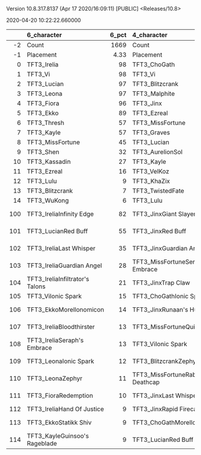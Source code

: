 Version 10.8.317.8137 (Apr 17 2020/16:09:11) [PUBLIC] <Releases/10.8>

2020-04-20 10:22:22.660000

|     | 6_character                     |   6_pct | 4_character                        |   4_pct | 1_character                      |   1_pct | 2_character                    |   2_pct | 3_character                      |   3_pct | 5_character                      |   5_pct |
|----:|:--------------------------------|--------:|:-----------------------------------|--------:|:---------------------------------|--------:|:-------------------------------|--------:|:---------------------------------|--------:|:---------------------------------|--------:|
|  -2 | Count                           | 1669    | Count                              | 1969    | Count                            | 1444    | Count                          | 3660    | Count                            | 2496    | Count                            | 1320    |
|  -1 | Placement                       |    4.33 | Placement                          |    4.33 | Placement                        |    4.37 | Placement                      |    4.37 | Placement                        |    4.42 | Placement                        |    4.66 |
|   0 | TFT3_Irelia                     |   98    | TFT3_ChoGath                       |  100    | TFT3_Rumble                      |  100    | TFT3_Jhin                      |   98    | TFT3_Syndra                      |   98    | TFT3_Shen                        |   98    |
|   1 | TFT3_Vi                         |   98    | TFT3_Vi                            |   99    | TFT3_Annie                       |  100    | TFT3_Karma                     |   97    | TFT3_Ahri                        |   98    | TFT3_WuKong                      |   93    |
|   2 | TFT3_Lucian                     |   97    | TFT3_Blitzcrank                    |   99    | TFT3_KaiSa                       |  100    | TFT3_Ashe                      |   94    | TFT3_Zoe                         |   97    | TFT3_Ezreal                      |   87    |
|   3 | TFT3_Leona                      |   97    | TFT3_Malphite                      |   98    | TFT3_Shaco                       |  100    | TFT3_Mordekaiser               |   88    | TFT3_Neeko                       |   97    | TFT3_Kayle                       |   85    |
|   4 | TFT3_Fiora                      |   96    | TFT3_Jinx                          |   91    | TFT3_Fizz                        |   98    | TFT3_Lux                       |   85    | TFT3_Soraka                      |   95    | TFT3_Kassadin                    |   84    |
|   5 | TFT3_Ekko                       |   89    | TFT3_Ezreal                        |   90    | TFT3_KhaZix                      |   75    | TFT3_Shaco                     |   84    | TFT3_Poppy                       |   78    | TFT3_Thresh                      |   75    |
|   6 | TFT3_Thresh                     |   57    | TFT3_MissFortune                   |   75    | TFT3_Lux                         |   58    | TFT3_Xerath                    |   63    | TFT3_Lux                         |   77    | TFT3_MissFortune                 |   66    |
|   7 | TFT3_Kayle                      |   57    | TFT3_Graves                        |   63    | TFT3_Kayle                       |   34    | TFT3_Lulu                      |   63    | TFT3_VelKoz                      |   39    | TFT3_Blitzcrank                  |   60    |
|   8 | TFT3_MissFortune                |   45    | TFT3_Lucian                        |   42    | TFT3_Ekko                        |   19    | TFT3_JarvanIV                  |   47    | TFT3_Lulu                        |   24    | TFT3_Xayah                       |   48    |
|   9 | TFT3_Shen                       |   32    | TFT3_AurelionSol                   |   14    | TFT3_Karma                       |   10    | TFT3_Kassadin                  |   21    | TFT3_Xerath                      |   23    | TFT3_Irelia                      |   35    |
|  10 | TFT3_Kassadin                   |   27    | TFT3_Kayle                         |   10    | TFT3_MissFortune                 |    8    | TFT3_WuKong                    |   17    | TFT3_Annie                       |    8    | TFT3_Lulu                        |   21    |
|  11 | TFT3_Ezreal                     |   16    | TFT3_VelKoz                        |    8    | TFT3_Xerath                      |    6    | TFT3_Jayce                     |   16    | TFT3_Karma                       |    8    | TFT3_Ashe                        |   17    |
|  12 | TFT3_Lulu                       |    9    | TFT3_KhaZix                        |    8    | TFT3_Gangplank                   |    3    | TFT3_Thresh                    |    9    | TFT3_TwistedFate                 |    4    | TFT3_Caitlyn                     |   17    |
|  13 | TFT3_Blitzcrank                 |    7    | TFT3_TwistedFate                   |    6    | TFT3_VelKoz                      |    2    | TFT3_Poppy                     |    8    | TFT3_Sona                        |    4    | TFT3_KaiSa                       |    8    |
|  14 | TFT3_WuKong                     |    6    | TFT3_Lulu                          |    5    | TFT3_Lulu                        |    1    | TFT3_Leona                     |    5    | TFT3_WuKong                      |    3    | TFT3_ChoGath                     |    7    |
| 100 | TFT3_IreliaInfinity Edge        |   82    | TFT3_JinxGiant Slayer              |   64    | TFT3_KaiSaMorellonomicon         |   61    | TFT3_ShacoGuardian Angel       |   60    | TFT3_SyndraSeraph's Embrace      |   88    | TFT3_KayleGuinsoo's Rageblade    |   72    |
| 101 | TFT3_LucianRed Buff             |   55    | TFT3_JinxRed Buff                  |   55    | TFT3_RumbleQuicksilver           |   50    | TFT3_ShacoBloodthirster        |   45    | TFT3_SyndraChalice of Favor      |   70    | TFT3_KayleGuardian Angel         |   54    |
| 102 | TFT3_IreliaLast Whisper         |   35    | TFT3_JinxGuardian Angel            |   35    | TFT3_KaiSaSeraph's Embrace       |   48    | TFT3_JhinRunaan's Hurricane    |   40    | TFT3_NeekoGuardian Angel         |   45    | TFT3_KayleRapid Firecannon       |   33    |
| 103 | TFT3_IreliaGuardian Angel       |   28    | TFT3_MissFortuneSeraph's Embrace   |   20    | TFT3_KaiSaDemolitionist's Charge |   38    | TFT3_JhinGuardian Angel        |   32    | TFT3_NeekoZz'Rot Portal          |   36    | TFT3_KayleHand Of Justice        |   21    |
| 104 | TFT3_IreliaInfiltrator's Talons |   21    | TFT3_JinxTrap Claw                 |   17    | TFT3_RumbleTitan's Resolve       |   37    | TFT3_JhinLast Whisper          |   27    | TFT3_SyndraGuardian Angel        |   27    | TFT3_KayleQuicksilver            |   15    |
| 105 | TFT3_ViIonic Spark              |   15    | TFT3_ChoGathIonic Spark            |   16    | TFT3_RumbleBramble Vest          |   37    | TFT3_JhinInfinity Edge         |   23    | TFT3_NeekoIonic Spark            |   26    | TFT3_AsheSpear of Shojin         |   12    |
| 106 | TFT3_EkkoMorellonomicon         |   14    | TFT3_JinxRunaan's Hurricane        |   16    | TFT3_ShacoInfinity Edge          |   32    | TFT3_JhinTrap Claw             |   21    | TFT3_NeekoMorellonomicon         |   25    | TFT3_MissFortuneSeraph's Embrace |   12    |
| 107 | TFT3_IreliaBloodthirster        |   13    | TFT3_MissFortuneQuicksilver        |   15    | TFT3_ShacoBloodthirster          |   30    | TFT3_XerathGuinsoo's Rageblade |   19    | TFT3_NeekoQuicksilver            |   20    | TFT3_KayleMorellonomicon         |   12    |
| 108 | TFT3_IreliaSeraph's Embrace     |   13    | TFT3_ViIonic Spark                 |   15    | TFT3_ShacoGuardian Angel         |   27    | TFT3_ShacoInfinity Edge        |   18    | TFT3_SyndraRabadon's Deathcap    |   19    | TFT3_WuKongIonic Spark           |   12    |
| 109 | TFT3_LeonaIonic Spark           |   12    | TFT3_BlitzcrankZephyr              |   13    | TFT3_KaiSaLuden's Echo           |   16    | TFT3_ShacoHextech Gunblade     |   17    | TFT3_SyndraTrap Claw             |   14    | TFT3_KayleTrap Claw              |   10    |
| 110 | TFT3_LeonaZephyr                |   11    | TFT3_MissFortuneRabadon's Deathcap |   12    | TFT3_RumbleZz'Rot Portal         |   10    | TFT3_AsheDark Star's Heart     |   12    | TFT3_VelKozStar Guardian's Charm |   14    | TFT3_KayleStatikk Shiv           |    9    |
| 111 | TFT3_FioraRedemption            |   10    | TFT3_JinxLast Whisper              |   11    | TFT3_ShacoLast Whisper           |   10    | TFT3_MordekaiserZz'Rot Portal  |   10    | TFT3_NeekoTitan's Resolve        |   13    | TFT3_MissFortuneQuicksilver      |    9    |
| 112 | TFT3_IreliaHand Of Justice      |    9    | TFT3_JinxRapid Firecannon          |   11    | TFT3_RumbleIonic Spark           |   10    | TFT3_MordekaiserRedemption     |   10    | TFT3_NeekoBramble Vest           |   13    | TFT3_BlitzcrankZephyr            |    8    |
| 113 | TFT3_EkkoStatikk Shiv           |    9    | TFT3_ChoGathMorellonomicon         |   11    | TFT3_RumbleDragon's Claw         |   10    | TFT3_XerathQuicksilver         |    9    | TFT3_NeekoTrap Claw              |   11    | TFT3_WuKongMorellonomicon        |    8    |
| 114 | TFT3_KayleGuinsoo's Rageblade   |    9    | TFT3_LucianRed Buff                |   11    | TFT3_KaiSaSpear of Shojin        |    9    | TFT3_ShacoQuicksilver          |    9    | TFT3_SyndraJeweled Gauntlet      |   11    | TFT3_MissFortuneMorellonomicon   |    8    |
